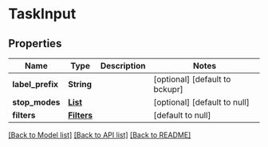 # TaskInput
## Properties

| Name | Type | Description | Notes |
|------------ | ------------- | ------------- | -------------|
| **label\_prefix** | **String** |  | [optional] [default to bckupr] |
| **stop\_modes** | [**List**](StopModes.md) |  | [optional] [default to null] |
| **filters** | [**Filters**](Filters.md) |  | [default to null] |

[[Back to Model list]](../README.md#documentation-for-models) [[Back to API list]](../README.md#documentation-for-api-endpoints) [[Back to README]](../README.md)

